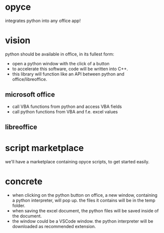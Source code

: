 # opyce
integrates python into any office app!

# vision

python should be available in office, in its fullest form:
- open a python window with the click of a button
- to accelerate this software, code will be written into C++.
- this library will function like an API between python and office/libreoffice.

## microsoft office
- call VBA functions from python and access VBA fields
- call python functions from VBA and f.e. excel values
## libreoffice

# script marketplace
we'll have a marketplace containing opyce scripts, to get started easily.

# concrete
- when clicking on the python button on office, a new window, containing a python interpreter, will pop up. the files it contains will be in the temp folder.
- when saving the excel document, the python files will be saved inside of the document.
- the window could be a VSCode window. the python interpreter will be downloaded as recommended extension.
